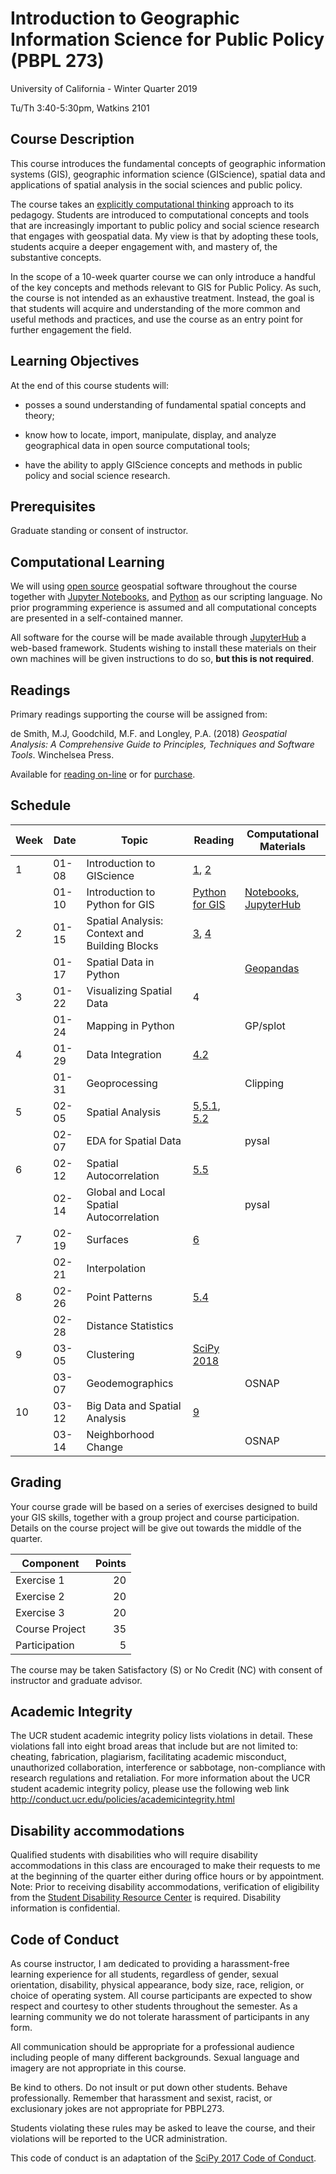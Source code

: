 # Introduction to Geographic Information Science for Public Policy (PBPL 273)  
University of California - Winter Quarter 2019

Tu/Th 3:40-5:30pm, Watkins 2101 

## Course Description

This course introduces the fundamental concepts of geographic
information systems (GIS), geographic information science (GIScience),
spatial data and applications of spatial analysis in the social sciences and public policy.


The course takes an [explicitly computational
thinking](https://computationalthinkingcourse.withgoogle.com/unit) approach to its
pedagogy. Students are introduced to computational concepts and tools that are increasingly
important to public policy and social science research that engages with
geospatial data. My view is that by adopting these tools, students acquire a
deeper engagement with, and mastery of, the substantive concepts.

In the scope of a 10-week quarter course we can only introduce a handful of the
key concepts and methods relevant to GIS for Public Policy. As such, the
course is not intended as an exhaustive treatment. Instead, the goal is that
students will acquire and understanding of the more common and useful methods
and practices, and use the course as an entry point for further engagement the
field.

## Learning Objectives

At the end of this course students will:

-   posses a sound understanding of fundamental spatial concepts and theory;

-   know how to locate, import, manipulate, display, and analyze
    geographical data in open source computational tools;

-   have the ability to apply GIScience concepts and methods in public policy and
    social science research.

## Prerequisites

Graduate standing or consent of instructor.

## Computational Learning

We will using [open source](https://en.wikipedia.org/wiki/Open-source_software) geospatial software throughout the course together with [Jupyter Notebooks](https://jupyter.org), and [Python](https://python.org) as our scripting language. No prior programming experience is assumed and all computational concepts are presented in a self-contained manner.

All software for the course will be made available through [JupyterHub](https://jupyter.org/) a web-based framework. Students wishing to install these materials on their own machines will be given instructions to do so, **but this is not required**.

## Readings

Primary readings supporting the course will be assigned from:

de Smith, M.J, Goodchild, M.F. and Longley, P.A. (2018) _Geospatial Analysis: A Comprehensive Guide to Principles, Techniques and Software Tools_. Winchelsea Press.

Available for [reading on-line](http://www.spatialanalysisonline.com/HTML/index.html) or for [purchase](https://www.amazon.com/Geospatial-Analysis-Comprehensive-Michael-Smith/dp/1912556030).


## Schedule



| Week |  Date | Topic                                    | Reading                       | Computational Materials                 |
|------|-------|------------------------------------------|-------------------------------|-----------------------------------------|
|    1 | 01-08 | Introduction to GIScience                | [1][ch 1], [2][ch 2]          |                                         |
|      | 01-10 | Introduction to Python for GIS           | [Python for GIS][ucgis]       | [Notebooks][0110a], [JupyterHub][0110b] |
|    2 | 01-15 | Spatial Analysis: Context and Building Blocks | [3][ch 3], [4][ch 4]            |                                         |
|      | 01-17 | Spatial Data in Python                   |                               | [Geopandas][gp]                         |
|    3 | 01-22 | Visualizing Spatial Data                 |  4                          |                                         |
|      | 01-24 | Mapping in Python                        |                               | GP/splot                                |
|    4 | 01-29 | Data Integration                         | [4.2][4.2]                    |                                         |
|      | 01-31 | Geoprocessing                            |                               | Clipping                                |
|    5 | 02-05 | Spatial Analysis                         | [5][5],[5.1][5.1], [5.2][5.2] |                                         |
|      | 02-07 | EDA for Spatial Data                     |                               | pysal                                   |
|    6 | 02-12 | Spatial Autocorrelation                  | [5.5][5.5]                    |                                         |
|      | 02-14 | Global and Local Spatial Autocorrelation |                               | pysal                                   |
|    7 | 02-19 | Surfaces                                 | [6][6]                        |                                         |
|      | 02-21 | Interpolation                            |                               |                                         |
|    8 | 02-26 | Point Patterns                           | [5.4][5.4]                    |                                         |
|      | 02-28 | Distance Statistics                      |                               |                                         |
|    9 | 03-05 | Clustering                               | [SciPy 2018][SciPy 2018]      |                                         |
|      | 03-07 | Geodemographics                          |                               | OSNAP                                   |
|   10 | 03-12 | Big Data and Spatial Analysis            | [9][9]                        |                                         |
|      | 03-14 | Neighborhood Change                      |                               | OSNAP                                   |

## Grading

Your course grade will be based on a series of exercises designed to build your
GIS skills, together with a group project and course participation. Details on
the course project will be give out towards the middle of the quarter.

| Component      | Points |
|----------------|-------:|
| Exercise 1     |     20 |
| Exercise 2     |     20 |
| Exercise 3     |     20 |
| Course Project |     35 |
| Participation  |      5 |

The course may be taken Satisfactory (S) or No Credit (NC) with consent
of instructor and graduate advisor.

## Academic Integrity

The UCR student academic integrity policy lists violations in detail.
These violations fall into eight broad areas that include but are not
limited to: cheating, fabrication, plagiarism, facilitating academic
misconduct, unauthorized collaboration, interference or sabbotage,
non-compliance with research regulations and retaliation. For more
information about the UCR student academic integrity policy, please use
the following web link
<http://conduct.ucr.edu/policies/academicintegrity.html>

## Disability accommodations

Qualified students with disabilities who will require disability
accommodations in this class are encouraged to make their requests to me
at the beginning of the quarter either during office hours or by
appointment. Note: Prior to receiving disability accommodations,
verification of eligibility from the [Student Disability Resource
Center](http://sdrc.ucr.edu/) is required. Disability information is
confidential.

## Code of Conduct

As course instructor, I am dedicated to providing a harassment-free
learning experience for all students, regardless of gender, sexual
orientation, disability, physical appearance, body size, race, religion,
or choice of operating system. All course participants are expected to
show respect and courtesy to other students throughout the semester. As
a learning community we do not tolerate harassment of participants in
any form.

All communication should be appropriate for a professional audience
including people of many different backgrounds. Sexual language and
imagery are not appropriate in this course.

Be kind to others. Do not insult or put down other students. Behave
professionally. Remember that harassment and sexist, racist, or
exclusionary jokes are not appropriate for PBPL273.

Students violating these rules may be asked to leave the course, and
their violations will be reported to the UCR administration.

This code of conduct is an adaptation of the [SciPy 2017 Code of
Conduct](https://scipy2017.scipy.org/ehome/220975/493434/).


[ch 1]: http://www.spatialanalysisonline.com/HTML/introduction_and_terminology.htm 
[ch 2]: http://www.spatialanalysisonline.com/HTML/conceptual_frameworks_for_spat.htm
[ch 3]: http://www.spatialanalysisonline.com/HTML/methodological_context.htm
[ch 4]: http://www.spatialanalysisonline.com/HTML/building_blocks_of_spatial_ana.htm
[4.2]: http://www.spatialanalysisonline.com/HTML/geometric_and_related_operatio.htm 
[5]: http://www.spatialanalysisonline.com/HTML/building_blocks_of_spatial_ana.htm
[5.1]: http://www.spatialanalysisonline.com/HTML/statistical_methods_and_spatia.htm 
[5.2]:  http://www.spatialanalysisonline.com/HTML/exploratory_spatial_data_analy.htm
[5.4]: http://www.spatialanalysisonline.com/HTML/point_sets_and_distance_statis.htm
[5.5]:  http://www.spatialanalysisonline.com/HTML/spatial_autocorrelation.htm
[6]: http://www.spatialanalysisonline.com/HTML/surface_and_field_analysis.htm
[7]: http://www.spatialanalysisonline.com/HTML/network_and_location_analysis.htm
[SciPy 2018]: http://conference.scipy.org/proceedings/scipy2018/serge_rey.html
[9]: http://www.spatialanalysisonline.com/HTML/afterword.htm


[JupyterHub]: https://geodatascience.net/hub/user-redirect/git-pull?repo=https%3A%2F%2Fgithub.com%2Fsjsrey%2Fpbpl273w19&app=notebook 
[0110a]: https://geodatascience.net/hub/user-redirect/git-pull?repo=https%3A%2F%2Fgithub.com%2Fsjsrey%2Fpbpl273w19&branch=master&subPath=notebooks%2F0110%2FA0_notebook_intro.ipynb&app=notebook
[0110b]: https://geodatascience.net/hub/user-redirect/git-pull?repo=https%3A%2F%2Fgithub.com%2Fsjsrey%2Fpbpl273w19&branch=master&subPath=notebooks%2F0110&app=notebook
[gp]: https://geodatascience.net/hub/user-redirect/git-pull?repo=https%3A%2F%2Fgithub.com%2Fsjsrey%2Fpbpl273w19&branch=master&subPath=notebooks%2F0117&app=notebook
[ucgis]: https://gistbok.ucgis.org/bok-topics/python-gis
